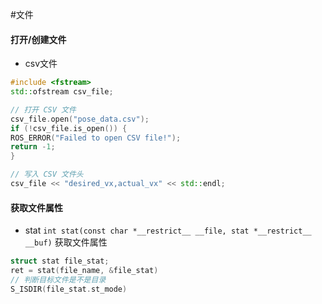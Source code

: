 #文件
#### 打开/创建文件
- csv文件
```cpp
#include <fstream>
std::ofstream csv_file;

// 打开 CSV 文件
csv_file.open("pose_data.csv");
if (!csv_file.is_open()) {
ROS_ERROR("Failed to open CSV file!");
return -1;
}

// 写入 CSV 文件头
csv_file << "desired_vx,actual_vx" << std::endl;
```

#### 获取文件属性
- stat
`int stat(const char *__restrict__ __file, stat *__restrict__ __buf)`
获取文件属性
```cpp
struct stat file_stat;
ret = stat(file_name, &file_stat)
// 判断目标文件是不是目录
S_ISDIR(file_stat.st_mode)
```
